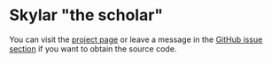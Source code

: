 # Skylar "the scholar"

You can visit the [project page](http://www.livingfire.de/skylar/) or leave a message in the [GitHub issue section](https://github.com/phoen1x/skylar-the-scholar/issues) if you want to obtain the source code.
